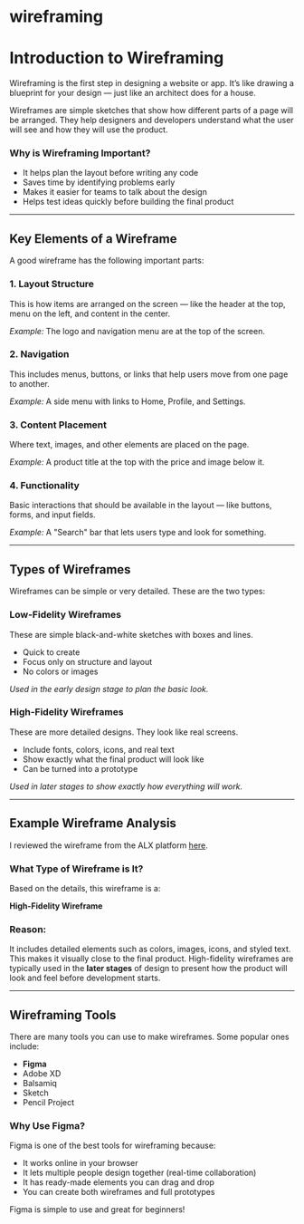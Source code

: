 # wireframing

# Introduction to Wireframing

Wireframing is the first step in designing a website or app. It’s like drawing a blueprint for your design — just like an architect does for a house.

Wireframes are simple sketches that show how different parts of a page will be arranged. They help designers and developers understand what the user will see and how they will use the product.

###  Why is Wireframing Important?

- It helps plan the layout before writing any code
- Saves time by identifying problems early
- Makes it easier for teams to talk about the design
- Helps test ideas quickly before building the final product

---

## Key Elements of a Wireframe

A good wireframe has the following important parts:

### 1. Layout Structure
This is how items are arranged on the screen — like the header at the top, menu on the left, and content in the center.

*Example:* The logo and navigation menu are at the top of the screen.

### 2. Navigation
This includes menus, buttons, or links that help users move from one page to another.

*Example:* A side menu with links to Home, Profile, and Settings.

### 3. Content Placement
Where text, images, and other elements are placed on the page.

*Example:* A product title at the top with the price and image below it.

### 4.  Functionality
Basic interactions that should be available in the layout — like buttons, forms, and input fields.

*Example:* A "Search" bar that lets users type and look for something.

---

## Types of Wireframes

Wireframes can be simple or very detailed. These are the two types:

### Low-Fidelity Wireframes
These are simple black-and-white sketches with boxes and lines.

- Quick to create
- Focus only on structure and layout
- No colors or images

*Used in the early design stage to plan the basic look.*

###  High-Fidelity Wireframes
These are more detailed designs. They look like real screens.

- Include fonts, colors, icons, and real text
- Show exactly what the final product will look like
- Can be turned into a prototype

*Used in later stages to show exactly how everything will work.*

---

## Example Wireframe Analysis

I reviewed the wireframe from the ALX platform [here](https://savanna.alxafrica.com/rltoken/HnTbrzrJX1IfPIxugo8Uvw).

### What Type of Wireframe is It?

Based on the details, this wireframe is a:

**High-Fidelity Wireframe**

### Reason:

It includes detailed elements such as colors, images, icons, and styled text. This makes it visually close to the final product. High-fidelity wireframes are typically used in the **later stages** of design to present how the product will look and feel before development starts.

---

## Wireframing Tools

There are many tools you can use to make wireframes. Some popular ones include:

- **Figma**
- Adobe XD
- Balsamiq
- Sketch
- Pencil Project

### Why Use Figma?

Figma is one of the best tools for wireframing because:

- It works online in your browser
- It lets multiple people design together (real-time collaboration)
- It has ready-made elements you can drag and drop
- You can create both wireframes and full prototypes

Figma is simple to use and great for beginners!
